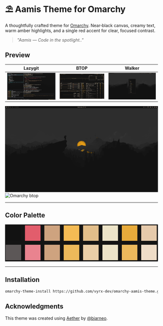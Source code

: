 # ⛱ Aamis Theme for Omarchy

A thoughtfully crafted theme for [Omarchy](https://omarchy.org).
Near‑black canvas, creamy text, warm amber highlights, and a single red accent for clear, focused contrast.

> *"Aamis —  Code in the spotlight.."*
>
## Preview

| Lazygit |  BTOP   | Walker     |
|:---:|:---:|:---:|
| ![Lazygit](assets/lazygit.png) | ![Btop](assets/btop.png) | ![Walker](assets/walker.png) |

![Omarchy homescreen setup](./assets/homescreen.png)
![Omarchy btop](./assets/setup-1.png)

---

## Color Palette

![Aamis Color Palette](./assets/pallete.png)

---

## Installation

```bash
omarchy-theme-install https://github.com/vyrx-dev/omarchy-aamis-theme.git
```

## Acknowledgments

This theme was created using [Aether](https://github.com/bjarneo/aether) by [@bjarneo](https://github.com/bjarneo).
